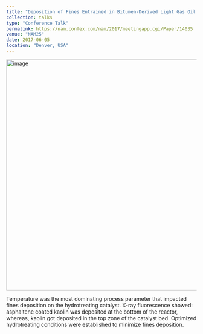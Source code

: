 ```yaml
---
title: "Deposition of Fines Entrained in Bitumen-Derived Light Gas Oil on Hydrotreating Catalyst: Impact of Process Parameters"
collection: talks
type: "Conference Talk"
permalink: https://nam.confex.com/nam/2017/meetingapp.cgi/Paper/14035
venue: "NAM25"
date: 2017-06-05
location: "Denver, USA"
---
```

<img width="613" alt="image" src="https://github.com/Rachita028/Rachita028.github.io/assets/58958731/a1377592-fd75-47eb-a916-b8fb2e61379d">



Temperature was the most dominating process parameter that impacted fines deposition on the hydrotreating catalyst. X-ray fluorescence showed: asphaltene coated kaolin was deposited at the bottom of the reactor, whereas, kaolin got deposited in the top zone of the catalyst bed. 
Optimized hydrotreating conditions were established to minimize fines deposition.
